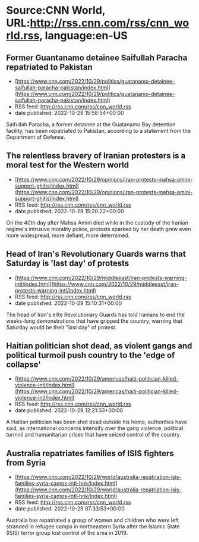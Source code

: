# Source:CNN World, URL:http://rss.cnn.com/rss/cnn_world.rss, language:en-US

## Former Guantanamo detainee Saifullah Paracha repatriated to Pakistan
 - [https://www.cnn.com/2022/10/29/politics/guatanamo-detainee-saifullah-paracha-pakistan/index.html](https://www.cnn.com/2022/10/29/politics/guatanamo-detainee-saifullah-paracha-pakistan/index.html)
 - RSS feed: http://rss.cnn.com/rss/cnn_world.rss
 - date published: 2022-10-29 15:58:54+00:00

Saifullah Paracha, a former detainee at the Guatanamo Bay detention facility, has been repatriated to Pakistan, according to a statement from the Department of Defense.

## The relentless bravery of Iranian protesters is a moral test for the Western world
 - [https://www.cnn.com/2022/10/29/opinions/iran-protests-mahsa-amini-support-ghitis/index.html](https://www.cnn.com/2022/10/29/opinions/iran-protests-mahsa-amini-support-ghitis/index.html)
 - RSS feed: http://rss.cnn.com/rss/cnn_world.rss
 - date published: 2022-10-29 15:20:22+00:00

On the 40th day after Mahsa Amini died while in the custody of the Iranian regime's intrusive morality police, protests sparked by her death grew even more widespread, more defiant, more determined.

## Head of Iran's Revolutionary Guards warns that Saturday is 'last day' of protests
 - [https://www.cnn.com/2022/10/29/middleeast/iran-protests-warning-intl/index.html](https://www.cnn.com/2022/10/29/middleeast/iran-protests-warning-intl/index.html)
 - RSS feed: http://rss.cnn.com/rss/cnn_world.rss
 - date published: 2022-10-29 15:10:31+00:00

The head of Iran's elite Revolutionary Guards has told Iranians to end the weeks-long demonstrations that have gripped the country, warning that Saturday would be their "last day" of protest.

## Haitian politician shot dead, as violent gangs and political turmoil push country to the 'edge of collapse'
 - [https://www.cnn.com/2022/10/29/americas/haiti-politician-killed-violence-intl/index.html](https://www.cnn.com/2022/10/29/americas/haiti-politician-killed-violence-intl/index.html)
 - RSS feed: http://rss.cnn.com/rss/cnn_world.rss
 - date published: 2022-10-29 12:21:33+00:00

A Haitian politician has been shot dead outside his home, authorities have said, as international concerns intensify over the gang violence, political turmoil and humanitarian crises that have seized control of the country.

## Australia repatriates families of ISIS fighters from Syria
 - [https://www.cnn.com/2022/10/29/world/australia-repatriation-isis-families-syria-camps-intl-hnk/index.html](https://www.cnn.com/2022/10/29/world/australia-repatriation-isis-families-syria-camps-intl-hnk/index.html)
 - RSS feed: http://rss.cnn.com/rss/cnn_world.rss
 - date published: 2022-10-29 07:33:53+00:00

Australia has repatriated a group of women and children who were left stranded in refugee camps in northeastern Syria after the Islamic State (ISIS) terror group lost control of the area in 2019.

